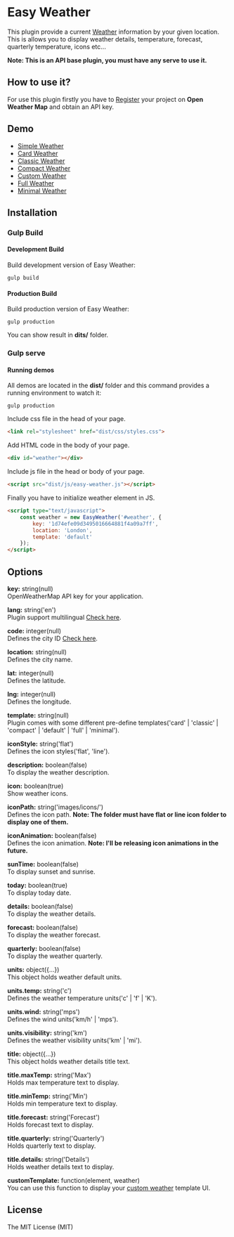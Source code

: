 # Easy Weather
This plugin provide a current [Weather](https://openweathermap.org/api) information by your given location. This is allows you to display weather details, temperature, forecast, quarterly temperature, icons etc...

__**Note: This is an API base plugin, you must have any serve to use it.**__

## How to use it?
For use this plugin firstly you have to [Register](https://home.openweathermap.org/users/sign_in) your project on **Open Weather Map** and obtain an API key.

## Demo
* [Simple Weather](https://devamit0612.github.io/easy-weather/dist/)
* [Card Weather](https://devamit0612.github.io/easy-weather/dist/card.html)
* [Classic Weather](https://devamit0612.github.io/easy-weather/dist/classic.html)
* [Compact Weather](https://devamit0612.github.io/easy-weather/dist/compact.html)
* [Custom Weather](https://devamit0612.github.io/easy-weather/dist/custom.html)
* [Full Weather](https://devamit0612.github.io/easy-weather/dist/full.html)
* [Minimal Weather](https://devamit0612.github.io/easy-weather/dist/minimal.html)

## Installation

### Gulp Build
#### Development Build
Build development version of Easy Weather:
```console
gulp build
```
#### Production Build
Build production version of Easy Weather:
```console
gulp production
```
You can show result in **dits/** folder.

### Gulp serve
#### Running demos
All demos are located in the **dist/** folder and this command provides a running environment to watch it:
```console
gulp production
```

Include css file in the head of your page.
```html
<link rel="stylesheet" href="dist/css/styles.css">
```

Add HTML code in the body of your page.
```html
<div id="weather"></div>
```

Include js file in the head or body of your page.
```html
<script src="dist/js/easy-weather.js"></script>
```

Finally you have to initialize weather element in JS.
```html
<script type="text/javascript">
    const weather = new EasyWeather('#weather', {
        key: '1d74efe09d3495016664881f4a09a7ff',
        location: 'London',
        template: 'default'
    });
</script>
```

## Options
**key:** string(null)<br>
OpenWeatherMap API key for your application.

**lang:** string('en')<br>
Plugin support multilingual [Check here](https://openweathermap.org/current#multi).

**code:** integer(null)<br>
Defines the city ID [Check here](http://bulk.openweathermap.org/sample/).

**location:** string(null)<br>
Defines the city name.

**lat:** integer(null)<br>
Defines the latitude.

**lng:** integer(null)<br>
Defines the longitude.

**template:** string(null)<br>
Plugin comes with some different pre-define templates('card' | 'classic' | 'compact' | 'default' | 'full' | 'minimal').

**iconStyle:** string('flat')<br>
Defines the icon styles('flat', 'line').

**description:** boolean(false)<br>
To display the weather description.

**icon:** boolean(true)<br>
Show weather icons.

**iconPath:** string('images/icons/')<br>
Defines the icon path.
__Note: The folder must have flat or line icon folder to display one of them.__

**iconAnimation:** boolean(false)<br>
Defines the icon animation.
__Note: I'll be releasing icon animations in the future.__

**sunTime:** boolean(false)<br>
To display sunset and sunrise.

**today:** boolean(true)<br>
To display today date.

**details:** boolean(false)<br>
To display the weather details.

**forecast:** boolean(false)<br>
To display the weather forecast.

**quarterly:** boolean(false)<br>
To display the weather quarterly.

**units:** object({...})<br>
This object holds weather default units.

**units.temp:** string('c')<br>
Defines the weather temperature units('c' | 'f' | 'K').

**units.wind:** string('mps')<br>
Defines the wind units('km/h' | 'mps').

**units.visibility:** string('km')<br>
Defines the weather visibility units('km' | 'mi').

**title:** object({...})<br>
This object holds weather details title text.

**title.maxTemp:** string('Max')<br>
Holds max temperature text to display.

**title.minTemp:** string('Min')<br>
Holds min temperature text to display.

**title.forecast:** string('Forecast')<br>
Holds forecast text to display.

**title.quarterly:** string('Quarterly')<br>
Holds quarterly text to display.

**title.details:** string('Details')<br>
Holds weather details text to display.

**customTemplate:** function(element, weather)<br>
You can use this function to display your [custom weather](https://devamit0612.github.io/easy-weather/dist/custom.html) template UI.

## License
The MIT License (MIT)